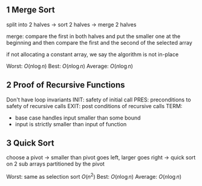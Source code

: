 ## 1 Merge Sort
split into 2 halves → sort 2 halves → merge 2 halves

merge: compare the first in both halves and put the smaller one at the beginning and then compare the first and the second of the selected array

if not allocating a constant array, we say the algorithm is not in-place

Worst: $O(n \log{n})$
Best: $O(n \log{n})$
Average: $O(n\log{n})$

## 2 Proof of Recursive Functions
Don't have loop invariants
INIT: safety of initial call
PRES: preconditions to safety of recursive calls
EXIT: post conditions of recursive calls
TERM:
- base case handles input smaller than some bound
- input is strictly smaller than input of function

## 3 Quick Sort
choose a pivot → smaller than pivot goes left, larger goes right → quick sort on 2 sub arrays partitioned by the pivot

Worst: same as selection sort $O(n^2)$
Best: $O(n \log{n})$
Average: $O(n\log{n})$
